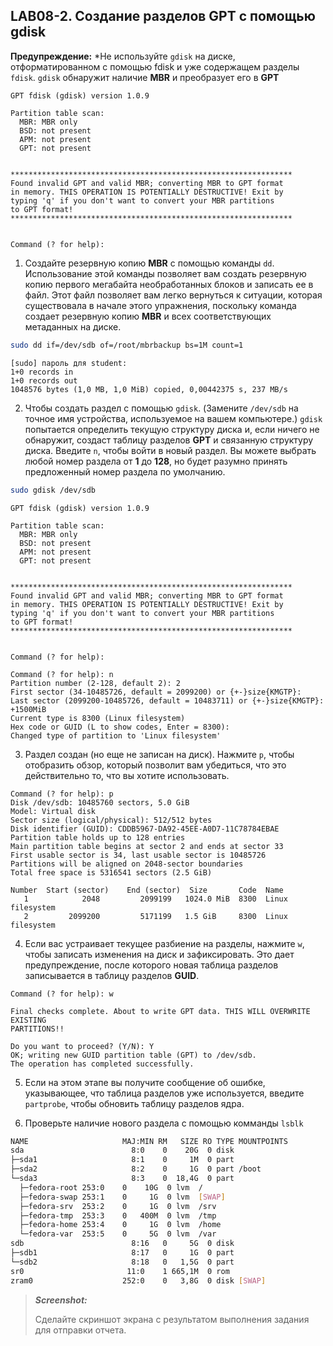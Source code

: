 ## LAB08-2. Создание разделов GPT с помощью gdisk

**Предупреждение:** *Не используйте `gdisk` на диске, отформатированном с помощью fdisk и уже содержащем разделы `fdisk`. `gdisk` обнаружит наличие **MBR** и преобразует его в **GPT**
```console
GPT fdisk (gdisk) version 1.0.9

Partition table scan:
  MBR: MBR only
  BSD: not present
  APM: not present
  GPT: not present


***************************************************************
Found invalid GPT and valid MBR; converting MBR to GPT format
in memory. THIS OPERATION IS POTENTIALLY DESTRUCTIVE! Exit by
typing 'q' if you don't want to convert your MBR partitions
to GPT format!
***************************************************************


Command (? for help):
```

1. Создайте резервную копию **MBR** с помощью команды `dd`. Использование этой команды позволяет вам создать резервную копию первого мегабайта необработанных блоков и записать ее в файл. Этот файл позволяет вам легко вернуться к ситуации, которая существовала в начале этого упражнения, поскольку команда создает резервную копию **MBR** и всех соответствующих метаданных на диске.
```bash
sudo dd if=/dev/sdb of=/root/mbrbackup bs=1M count=1
```
```console
[sudo] пароль для student:
1+0 records in
1+0 records out
1048576 bytes (1,0 MB, 1,0 MiB) copied, 0,00442375 s, 237 MB/s
```

2. Чтобы создать раздел с помощью `gdisk`. (Замените `/dev/sdb` на точное имя устройства, используемое на вашем компьютере.) `gdisk` попытается определить текущую структуру диска и, если ничего не обнаружит, создаст таблицу разделов **GPT** и связанную структуру диска. Введите `n`, чтобы войти в новый раздел. Вы можете выбрать любой номер раздела от **1** до **128**, но будет разумно принять предложенный номер раздела по умолчанию.
```bash
sudo gdisk /dev/sdb
```
```console
GPT fdisk (gdisk) version 1.0.9

Partition table scan:
  MBR: MBR only
  BSD: not present
  APM: not present
  GPT: not present


***************************************************************
Found invalid GPT and valid MBR; converting MBR to GPT format
in memory. THIS OPERATION IS POTENTIALLY DESTRUCTIVE! Exit by
typing 'q' if you don't want to convert your MBR partitions
to GPT format!
***************************************************************


Command (? for help):

Command (? for help): n
Partition number (2-128, default 2): 2
First sector (34-10485726, default = 2099200) or {+-}size{KMGTP}:
Last sector (2099200-10485726, default = 10483711) or {+-}size{KMGTP}: +1500MiB
Current type is 8300 (Linux filesystem)
Hex code or GUID (L to show codes, Enter = 8300):
Changed type of partition to 'Linux filesystem'
```

3. Раздел создан (но еще не записан на диск). Нажмите `p`, чтобы отобразить обзор, который позволит вам убедиться, что это действительно то, что вы хотите использовать.

```console
Command (? for help): p
Disk /dev/sdb: 10485760 sectors, 5.0 GiB
Model: Virtual disk
Sector size (logical/physical): 512/512 bytes
Disk identifier (GUID): CDDB5967-DA92-45EE-A0D7-11C78784EBAE
Partition table holds up to 128 entries
Main partition table begins at sector 2 and ends at sector 33
First usable sector is 34, last usable sector is 10485726
Partitions will be aligned on 2048-sector boundaries
Total free space is 5316541 sectors (2.5 GiB)

Number  Start (sector)    End (sector)  Size       Code  Name
   1            2048         2099199   1024.0 MiB  8300  Linux filesystem
   2         2099200         5171199   1.5 GiB     8300  Linux filesystem
```

4. Если вас устраивает текущее разбиение на разделы, нажмите `w`, чтобы записать изменения на диск и зафиксировать. Это дает предупреждение, после которого новая таблица разделов записывается в таблицу разделов **GUID**.
```console
Command (? for help): w

Final checks complete. About to write GPT data. THIS WILL OVERWRITE EXISTING
PARTITIONS!!

Do you want to proceed? (Y/N): Y
OK; writing new GUID partition table (GPT) to /dev/sdb.
The operation has completed successfully.
```

5. Если на этом этапе вы получите сообщение об ошибке, указывающее, что таблица разделов уже используется, введите `partprobe`, чтобы обновить таблицу разделов ядра.

6. Проверьте наличие нового раздела с помощью комманды `lsblk`
```bash
NAME                     MAJ:MIN RM   SIZE RO TYPE MOUNTPOINTS
sda                        8:0    0    20G  0 disk
├─sda1                     8:1    0     1M  0 part
├─sda2                     8:2    0     1G  0 part /boot
└─sda3                     8:3    0  18,4G  0 part
  ├─fedora-root 253:0    0    10G  0 lvm  /
  ├─fedora-swap 253:1    0     1G  0 lvm  [SWAP]
  ├─fedora-srv  253:2    0     1G  0 lvm  /srv
  ├─fedora-tmp  253:3    0   400M  0 lvm  /tmp
  ├─fedora-home 253:4    0     1G  0 lvm  /home
  └─fedora-var  253:5    0     5G  0 lvm  /var
sdb                        8:16   0     5G  0 disk
├─sdb1                     8:17   0     1G  0 part
└─sdb2                     8:18   0   1,5G  0 part
sr0                       11:0    1 665,1M  0 rom
zram0                    252:0    0   3,8G  0 disk [SWAP]
```

>***Screenshot:***
>
>Cделайте скриншот экрана c результатом выполнения задания для отправки отчета.